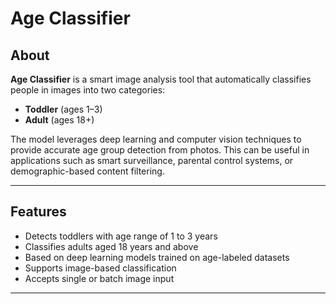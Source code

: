 # Age Classifier 

## About
**Age Classifier** is a smart image analysis tool that automatically classifies people in images into two categories:
- **Toddler** (ages 1–3)
- **Adult** (ages 18+)

The model leverages deep learning and computer vision techniques to provide accurate age group detection from photos. This can be useful in applications such as smart surveillance, parental control systems, or demographic-based content filtering.

---

## Features
-  Detects toddlers with age range of 1 to 3 years
-  Classifies adults aged 18 years and above
-  Based on deep learning models trained on age-labeled datasets
-  Supports image-based classification
-  Accepts single or batch image input

---


